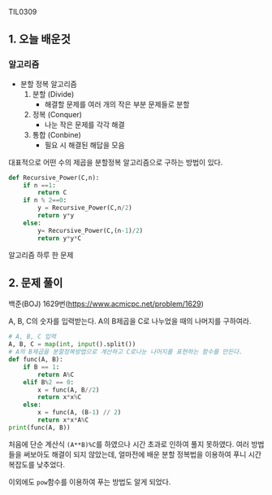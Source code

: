 TIL0309

## 1. 오늘 배운것

### 알고리즘

- 분할 정복 알고리즘
  1. 분할 (Divide)
     - 해결할 문제를 여러 개의 작은 부분 문제들로 분할
  2. 정복 (Conquer)
     - 나눈 작은 문제를 각각 해결
  3. 통합 (Conbine)
     - 필요 시 해결된 해답을 모음

대표적으로 어떤 수의 제곱을 분할정복 알고리즘으로 구하는 방법이 있다.

``````python
def Recursive_Power(C,n):
    if n ==1:
        return C
    if n % 2==0:
        y = Recursive_Power(C,n/2)
        return y*y
    else:
        y= Recursive_Power(C,(n-1)/2)
        return y*y*C
``````



알고리즘 하루 한 문제

## 2. 문제 풀이

백준(BOJ) 1629번(https://www.acmicpc.net/problem/1629)

A, B, C의 숫자를 입력받는다. A의 B제곱을 C로 나누었을 때의 나머지를 구하여라.

``````python
# A, B, C 입력
A, B, C = map(int, input().split())
# A의 B제곱을 분할정복방법으로 계산하고 C로나눈 나머지를 표현하는 함수를 만든다.
def func(A, B):
    if B == 1:
        return A%C
    elif B%2 == 0:
        x = func(A, B//2)
        return x*x%C
    else:
        x = func(A, (B-1) // 2)
        return x*x*A%C
print(func(A, B))
``````

 처음에 단순 계산식 `(A**B)%C`를 하였으나 시간 초과로 인하여 풀지 못하였다. 여러 방법들을 써보아도 해결이 되지 않았는데, 얼마전에 배운 분할 정복법을 이용하여 푸니 시간복잡도를 낮추었다.

 이외에도 `pow`함수를 이용하여 푸는 방법도 알게 되었다.

